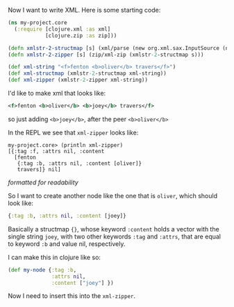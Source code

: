 Now I want to write XML.  Here is some starting code:

```clojure
(ns my-project.core
  (:require [clojure.xml :as xml]
            [clojure.zip :as zip]))

(defn xmlstr-2-structmap [s] (xml/parse (new org.xml.sax.InputSource (new java.io.StringReader s))))
(defn xmlstr-2-zipper [s] (zip/xml-zip (xmlstr-2-structmap s)))

(def xml-string "<f>fenton <b>oliver</b> travers</f>")
(def xml-structmap (xmlstr-2-structmap xml-string))
(def xml-zipper (xmlstr-2-zipper xml-string))
```

I'd like to make xml that looks like:

```xml
<f>fenton <b>oliver</b> <b>joey</b> travers</f>
```

so just adding `<b>joey</b>`, after the peer `<b>oliver</b>`

In the REPL we see that `xml-zipper` looks like:

```
my-project.core> (println xml-zipper)
[{:tag :f, :attrs nil, :content
  [fenton
   {:tag :b, :attrs nil, :content [oliver]}
   travers]} nil]
```
*formatted for readability*

So I want to create another node like the one that is `oliver`, which
should look like:

```clojure
{:tag :b, :attrs nil, :content [joey]}
```   

Basically a structmap `{}`, whose keyword `:content` holds a vector
with the single string `joey`, with two other keywords `:tag` and
`:attrs`, that are equal to keyword `:b` and value nil, respectively.

I can make this in clojure like so:

```clojure
(def my-node {:tag :b,
              :attrs nil,
              :content ["joey"] })
```

Now I need to insert this into the `xml-zipper`.